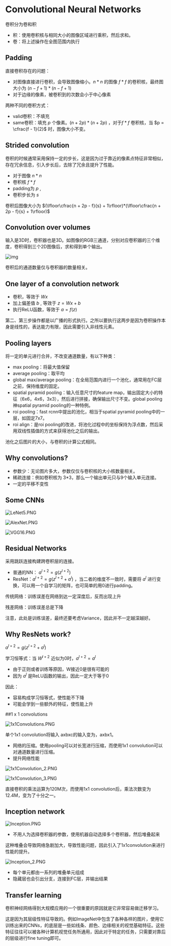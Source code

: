 # Convolutional Neural Networks

卷积分为卷和积

- 积：使用卷积核与相同大小的图像区域进行乘积，然后求和。
- 卷：将上述操作在全图范围内执行

## Padding

直接卷积存在的问题：

+ 对图像直接进行卷积，会导致图像缩小。$n*n$ 的图像 $f*f$ 的卷积核，最终图大小为 $(n-f+1)*(n-f+1)$
+ 对于边缘的像素，被卷积到的次数会小于中心像素


两种不同的卷积方式：

+ valid卷积：不填充
+ same卷积：填充 $p$ 个像素。$(n+2p)*(n+2p)$ ，对于$f*f$ 卷积核，当 $p = \cfrac{f - 1}{2}$ 时，图像大小不变。

## Strided convolution

卷积的时候通常采用保持一定的步长，这是因为过于靠近的像素点特征非常相似，存在冗余信息，引入步长后，去除了冗余且提升了性能。

+ 对于图像 $n*n$ 
+ 卷积核 $f*f$ 
+ padding为 $p$ ,
+ 卷积步长为 $s$ 

卷积后图像大小为 $(\lfloor\cfrac{n + 2p - f}{s} + 1\rfloor)*(\lfloor\cfrac{n + 2p - f}{s} + 1\rfloor)$

## Convolution over volumes

输入是3D时，卷积器也是3D。如图像的RGB三通道，分别对应卷积器的三个维度，卷积得到三个2D图像后，求和得到单个输出。

![img](http://www.ai-start.com/dl2017/images/d148c3dd7ce9e6d7e29c02c483298842.png) 

卷积后的通道数量仅与卷积器的数量相关。

## One layer of a convolution network

+ 卷积，等效于 $Wx$
+ 加上偏差值 $b$ , 等效于 $z = Wx + b$
+ 执行ReLU函数，等效于 $a = f(z)$

第二、第三步操作都是以广播的形式执行。之所以要执行这两步是因为卷积操作本身是线性的，表达能力有限，因此需要引入非线性元素。

## Pooling layers

将一定的单元进行合并，不改变通道数量，有以下种类：

+ max pooling：将最大值保留
+ average pooling：取平均
+ global max/average pooling：在全局范围内进行一个池化，通常用在FC层之前，保持维度的固定。
+ spatial pyramid pooling：输入任意尺寸的feature map，输出固定大小的特征（6x6，4x6，3x3），然后进行拼接，确保输出尺寸不变。global pooling神spatial pyramid pooling的一种特例。
+ roi pooling：fast rcnn中提出的池化，相当于spatial pyramid pooling中的一层，如固定7x7。
+ roi align：是roi pooling的改进，将池化过程中的坐标保持为浮点数，然后采用双线性插值的方式来获得池化之后的输出。

池化之后图片的大小，与卷积的计算公式相同。

## Why convolutions?

+ 参数少：无论图片多大，参数仅仅与卷积核的大小核数量相关。
+ 稀疏连接：例如卷积核为 3*3，那么一个输出单元只与9个输入单元连接。
+ ​一定的平移不变性



## Some CNNs

![LeNet5.PNG](https://github.com/dinghuanghao/notes/blob/master/pictures/LeNet5.PNG?raw=true) 

![AlexNet.PNG](https://github.com/dinghuanghao/notes/blob/master/pictures/AlexNet.PNG?raw=true) 

![VGG16.PNG](https://github.com/dinghuanghao/notes/blob/master/pictures/VGG16.PNG?raw=true) 

## Residual Networks

采用跳跃连接构建跨卷积层的连接。

+ 普通的NN： $a^{l + 2} = g(z^{l+2})$
+ ResNet：$a^{l + 2} = g(z^{l+2} + a^l)$ ，当二者的维度不一致时，需要将 $a^l$ 进行变换，可以用一个自学习的矩阵，也可简单的用0进行padding。

传统网络：训练误差在网络到达一定深度后，反而出现上升

残差网络：训练误差总是下降

注意，此处是训练误差，最终还要考虑Variance，因此并不一定越深越好。



## Why ResNets work?

$a^{l + 2} = g(z^{l+2} + a^l)$

学习恒等式：当 $W^{l+2}$ 近似为0时，$a^{l+2} = a^l$ 

+ 由于正则或者训练等原因，W接近0是很有可能的
+ 因为 $a^l$ 是ReLU函数的输出，因此一定大于等于0

因此：

+ 容易构成学习恒等式，使性能不下降
+ 可能会学到一些额外的特征，使性能上升



##1 x 1 convolutions

![1x1Convolutions.PNG](https://github.com/dinghuanghao/notes/blob/master/pictures/1x1Convolutions.PNG?raw=true) 

单个1x1 convolution将输入 axbxc的输入变为，axbx1。

+ 网络的压缩。使用pooling可以对长宽进行压缩，而使用1x1 convolution可以对通道数量进行压缩。
+ 提升网络性能

![1x1Convolution_2.PNG](https://github.com/dinghuanghao/notes/blob/master/pictures/1x1Convolution_2.PNG?raw=true) 

![1x1Convolution_3.PNG](https://github.com/dinghuanghao/notes/blob/master/pictures/1x1Convolution_3.PNG?raw=true) 

直接卷积的乘法运算为120M次，而使用1x1 convolution后，乘法次数变为12.4M，变为了十分之一。



## Inception network

![Inception.PNG](https://github.com/dinghuanghao/notes/blob/master/pictures/Inception.PNG?raw=true) 



+ 不用人为选择卷积器的参数，使用机器自动选择多个卷积器，然后堆叠起来


这种堆叠会导致网络急剧加大，导致性能问题，因此引入了1x1convolution来进行性能的提升。

![Inception_2.PNG](https://github.com/dinghuanghao/notes/blob/master/pictures/Inception_2.PNG?raw=true) 



+ 每个单元都由一系列的堆叠单元组成
+ 隐藏层也会引出分支，连接到FC层，并输出结果



## Transfer learning

卷积神经网络得到大规模应用的一个很重要的原因就是它非常容易做迁移学习。

这是因为其层级性特征导致的。例如ImageNet中包含了各种各样的图片，使用它训练出来的CNNs，的底层是一些如线条、颜色、边缘相关的视觉基础特征。这些特征往往可以被各种计算机视觉任务所通用，因此对于特定的任务，只需要对靠后的层级进行fine tuning即可。